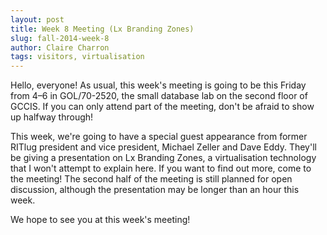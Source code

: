 ```yaml
---
layout: post
title: Week 8 Meeting (Lx Branding Zones)
slug: fall-2014-week-8
author: Claire Charron
tags: visitors, virtualisation
---
```


Hello, everyone! As usual, this week's meeting is going to be this Friday from 4–6 in GOL/70-2520, the small database lab on the second floor of GCCIS. If you can only attend part of the meeting, don't be afraid to show up halfway through!

This week, we're going to have a special guest appearance from former RITlug president and vice president, Michael Zeller and Dave Eddy. They'll be giving a presentation on Lx Branding Zones, a virtualisation technology that I won't attempt to explain here. If you want to find out more, come to the meeting! The second half of the meeting is still planned for open discussion, although the presentation may be longer than an hour this week.

We hope to see you at this week's meeting!
